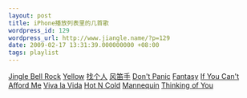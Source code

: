 ```yaml
---
layout: post
title: iPhone播放列表里的几首歌
wordpress_id: 129
wordpress_url: http://www.jiangle.name/?p=129
date: 2009-02-17 13:31:39.000000000 +08:00
tags: playlist
---
```

<a href="http://dl.getdropbox.com/u/398278/Music/Jingle%20Bell%20Rock.mp3">Jingle Bell Rock</a><a>
</a><a href="http://dl.getdropbox.com/u/398278/Music/Jingle%20Bell%20Rock.mp3">Yellow</a>
<a href="http://dl.getdropbox.com/u/398278/Music/%E6%89%BE%E5%80%8B%E4%BA%BA.mp3">找个人</a>
<a href="http://dl.getdropbox.com/u/398278/Music/%E9%A2%A8%E7%AC%9B%E6%89%8B.mp3">风笛手</a>
<a href="http://dl.getdropbox.com/u/398278/Music/Don%27t%20Panic.mp3">Don't Panic</a>
<a href="http://dl.getdropbox.com/u/398278/Music/09%20Fantasy.mp3">Fantasy</a>
<a href="http://dl.getdropbox.com/u/398278/Music/08%20If%20You%20Can%20Afford%20Me.mp3">If You Can't Afford Me</a>
<a href="http://dl.getdropbox.com/u/398278/Music/07%20Viva%20la%20Vida.mp3">Viva la Vida</a>
<a href="http://dl.getdropbox.com/u/398278/Music/07%20Hot%20N%20Cold.mp3">Hot N Cold</a>
<a href="http://dl.getdropbox.com/u/398278/Music/05%20Mannequin.mp3">Mannequin</a>
<a href="http://dl.getdropbox.com/u/398278/Music/04%20Thinking%20of%20You.mp3">Thinking of You</a> 
